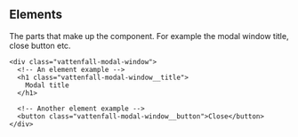 ## Elements

The parts that make up the component. For example the modal window title, close button etc.

```
<div class="vattenfall-modal-window">
  <!-- An element example -->
  <h1 class="vattenfall-modal-window__title">
    Modal title
  </h1>

  <!-- Another element example -->
  <button class="vattenfall-modal-window__button">Close</button>
</div>
```
